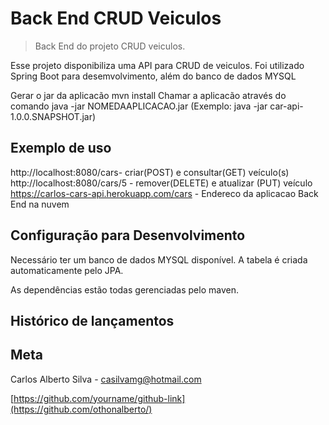 # Back End CRUD Veiculos
> Back End do projeto CRUD veiculos.

Esse projeto disponibiliza uma API para CRUD de veiculos. 
Foi utilizado Spring Boot para desemvolvimento, além do banco de dados MYSQL

Gerar o jar da aplicacão
mvn install
Chamar a aplicacão através do comando 
java -jar NOMEDAAPLICACAO.jar (Exemplo: java -jar car-api-1.0.0.SNAPSHOT.jar)

## Exemplo de uso

http://localhost:8080/cars- criar(POST) e consultar(GET) veículo(s)
http://localhost:8080/cars/5 - remover(DELETE) e atualizar (PUT) veículo
https://carlos-cars-api.herokuapp.com/cars - Endereco da aplicacao Back End na nuvem

## Configuração para Desenvolvimento

Necessário ter um banco de dados MYSQL disponível. 
A tabela é criada automaticamente pelo JPA. 

As dependências estão todas gerenciadas pelo maven.

## Histórico de lançamentos


## Meta

Carlos Alberto Silva - casilvamg@hotmail.com

[https://github.com/yourname/github-link](https://github.com/othonalberto/)
